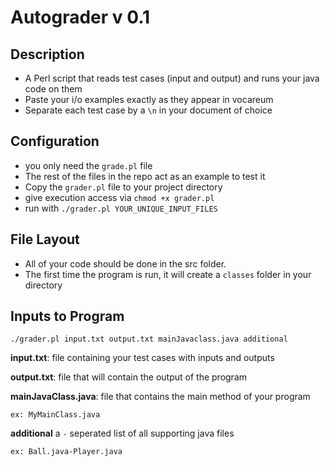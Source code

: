 # Autograder v 0.1
## Description
- A Perl script that reads test cases (input and output) and runs your java code on them
- Paste your i/o examples exactly as they appear in vocareum
- Separate each test case by a `\n` in your document of choice
## Configuration
- you only need the `grade.pl` file
- The rest of the files in the repo act as an example to test it
- Copy the `grader.pl` file to your project directory
- give execution access via `chmod +x grader.pl`
- run with `./grader.pl YOUR_UNIQUE_INPUT_FILES`
## File Layout
- All of your code should be done in the src folder.
- The first time the program is run, it will create a `classes` folder in your directory
## Inputs to Program
`./grader.pl input.txt output.txt mainJavaclass.java additional`

**input.txt**: file containing your test cases with inputs and outputs

**output.txt**: file that will contain the output of the program

**mainJavaClass.java**: file that contains the main method of your program

    ex: MyMainClass.java

**additional** a `-` seperated list of all supporting java files

    ex: Ball.java-Player.java


